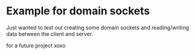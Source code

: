 # Example for domain sockets

Just wanted to test out creating some domain sockets and reading/writing data between the client and server.

for a future project xoxo
